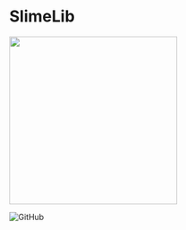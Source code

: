 # SlimeLib

<img src="https://i.imgur.com/SflZgpX.png" width="300">

![GitHub](https://img.shields.io/github/license/JavaBlossom/SlimeLib?color=51cc00&label=License)

